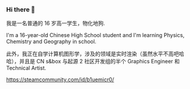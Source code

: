 ### Hi there 👋

我是一名普通的 16 岁高一学生，物化地狗.

I'm a 16-year-old Chinese High School student and I'm learning Physics, Chemistry and Geography in school.

此外，我正在自学计算机图形学，涉及的领域是实时渲染（虽然水平不高吧哈哈），并且是 CN s&box 与起源 2 社区开发组的半个 Graphics Engineer 和 Technical Artist.

https://steamcommunity.com/id/b1uemicr0/
